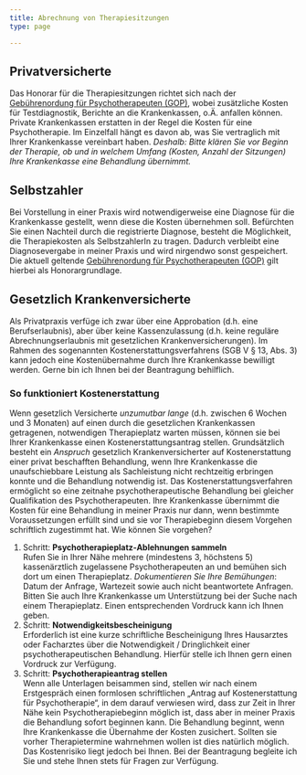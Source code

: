```yaml
---
title: Abrechnung von Therapiesitzungen
type: page

---
```

## Privatversicherte ##

Das Honorar für die Therapiesitzungen richtet sich nach der [Gebührenordung für Psychotherapeuten (GOP)](https://www.hallesche.de/gop.pdf), wobei zusätzliche Kosten für Testdiagnostik, Berichte an die Krankenkassen, o.Ä. anfallen können. Private Krankenkassen erstatten in der Regel die Kosten für eine Psychotherapie. Im Einzelfall hängt es davon ab, was Sie vertraglich mit Ihrer Krankenkasse vereinbart haben. *Deshalb: Bitte klären Sie vor Beginn der Therapie, ob und in welchem Umfang (Kosten, Anzahl der Sitzungen) Ihre Krankenkasse eine Behandlung übernimmt.*

## Selbstzahler ##

Bei Vorstellung in einer Praxis wird notwendigerweise eine Diagnose für die Krankenkasse gestellt, wenn diese die Kosten übernehmen soll. Befürchten Sie einen Nachteil durch die registrierte Diagnose, besteht die Möglichkeit, die Therapiekosten als SelbstzahlerIn zu tragen. Dadurch verbleibt eine Diagnosevergabe in meiner Praxis und wird nirgendwo sonst gespeichert. Die aktuell geltende [Gebührenordung für Psychotherapeuten (GOP)](https://www.hallesche.de/gop.pdf) gilt hierbei als Honorargrundlage.

## Gesetzlich Krankenversicherte ##

Als Privatpraxis verfüge ich zwar über eine Approbation (d.h. eine Berufserlaubnis), aber über keine Kassenzulassung (d.h. keine reguläre Abrechnungserlaubnis mit gesetzlichen Krankenversicherungen). Im Rahmen des sogenannten Kosten&shy;erstattungs&shy;verfahrens (SGB V § 13, Abs. 3) kann jedoch eine Kostenübernahme durch Ihre Krankenkasse bewilligt werden. Gerne bin ich Ihnen bei der Beantragung behilflich.

### So funktioniert Kostenerstattung ###

Wenn gesetzlich Versicherte *unzumutbar lange* (d.h. zwischen 6 Wochen und 3 Monaten) auf einen durch die gesetzlichen Krankenkassen getragenen, notwendigen Therapieplatz warten müssen, können sie bei Ihrer Krankenkasse einen Kostenerstattungsantrag stellen. Grundsätzlich besteht ein *Anspruch* gesetzlich Krankenversicherter auf Kostenerstattung einer privat beschafften Behandlung, wenn Ihre Krankenkasse die unaufschiebbare Leistung als Sachleistung nicht rechtzeitig erbringen konnte und die Behandlung notwendig ist. Das Kostenerstattungsverfahren ermöglicht so eine zeitnahe psycho&shy;thera&shy;peutische Behandlung bei gleicher Qualifikation des Psychotherapeuten. Ihre Krankenkasse übernimmt die Kosten für eine Behandlung in meiner Praxis nur dann, wenn bestimmte Voraussetzungen erfüllt sind und sie vor Therapiebeginn diesem Vorgehen schriftlich zugestimmt hat.
Wie können Sie vorgehen?

1. Schritt: **Psychotherapieplatz-Ablehnungen sammeln**\
    Rufen Sie in Ihrer Nähe mehrere (mindestens 3, höchstens 5) kassenärztlich zugelassene Psychotherapeuten an und bemühen sich dort um einen Therapieplatz.
    *Dokumentieren Sie Ihre Bemühungen*: Datum der Anfrage, Wartezeit sowie auch nicht beantwortete Anfragen. Bitten Sie auch Ihre Krankenkasse um Unterstützung bei der Suche nach einem Therapieplatz. Einen entsprechenden Vordruck kann ich Ihnen geben.
2. Schritt: **Notwendigkeitsbescheinigung**\
    Erforderlich ist eine kurze schriftliche Bescheinigung Ihres Hausarztes oder Facharztes über die Notwendigkeit / Dringlichkeit einer psychotherapeutischen Behandlung. Hierfür stelle ich Ihnen gern einen Vordruck zur Verfügung.
3. Schritt: **Psychotherapieantrag stellen**\
    Wenn alle Unterlagen beisammen sind, stellen wir nach einem Erstgespräch einen formlosen schriftlichen „Antrag auf Kostenerstattung für Psychotherapie“, in dem darauf verwiesen wird, dass zur Zeit in Ihrer Nähe kein Psychotherapiebeginn möglich ist, dass aber in meiner Praxis die Behandlung sofort beginnen kann.
    Die Behandlung beginnt, wenn Ihre Krankenkasse die Übernahme der Kosten zusichert. Sollten sie vorher Therapietermine wahrnehmen wollen ist dies natürlich möglich. Das Kostenrisiko liegt jedoch bei Ihnen.
    Bei der Beantragung begleite ich Sie und stehe Ihnen stets für Fragen zur Verfügung.
